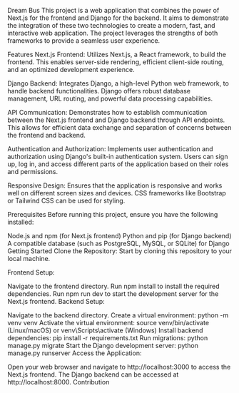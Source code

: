 Dream Bus
This project is a web application that combines the power of Next.js for the frontend and Django for the backend. It aims to demonstrate the integration of these two technologies to create a modern, fast, and interactive web application. The project leverages the strengths of both frameworks to provide a seamless user experience.

Features
Next.js Frontend: Utilizes Next.js, a React framework, to build the frontend. This enables server-side rendering, efficient client-side routing, and an optimized development experience.

Django Backend: Integrates Django, a high-level Python web framework, to handle backend functionalities. Django offers robust database management, URL routing, and powerful data processing capabilities.

API Communication: Demonstrates how to establish communication between the Next.js frontend and Django backend through API endpoints. This allows for efficient data exchange and separation of concerns between the frontend and backend.

Authentication and Authorization: Implements user authentication and authorization using Django's built-in authentication system. Users can sign up, log in, and access different parts of the application based on their roles and permissions.

Responsive Design: Ensures that the application is responsive and works well on different screen sizes and devices. CSS frameworks like Bootstrap or Tailwind CSS can be used for styling.


Prerequisites
Before running this project, ensure you have the following installed:

Node.js and npm (for Next.js frontend)
Python and pip (for Django backend)
A compatible database (such as PostgreSQL, MySQL, or SQLite) for Django
Getting Started
Clone the Repository: Start by cloning this repository to your local machine.

Frontend Setup:

Navigate to the frontend directory.
Run npm install to install the required dependencies.
Run npm run dev to start the development server for the Next.js frontend.
Backend Setup:

Navigate to the backend directory.
Create a virtual environment: python -m venv venv
Activate the virtual environment: source venv/bin/activate (Linux/macOS) or venv\Scripts\activate (Windows)
Install backend dependencies: pip install -r requirements.txt
Run migrations: python manage.py migrate
Start the Django development server: python manage.py runserver
Access the Application:

Open your web browser and navigate to http://localhost:3000 to access the Next.js frontend.
The Django backend can be accessed at http://localhost:8000.
Contribution